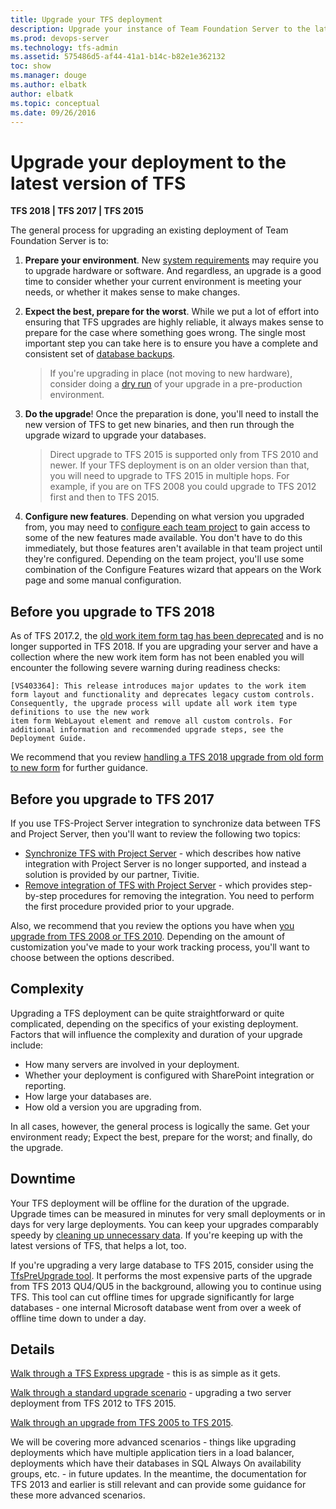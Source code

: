 ```yaml
---
title: Upgrade your TFS deployment 
description: Upgrade your instance of Team Foundation Server to the latest version
ms.prod: devops-server
ms.technology: tfs-admin
ms.assetid: 575486d5-af44-41a1-b14c-b82e1e362132
toc: show
ms.manager: douge
ms.author: elbatk
author: elbatk
ms.topic: conceptual
ms.date: 09/26/2016
---
```


# Upgrade your deployment to the latest version of TFS

**TFS 2018 | TFS 2017 | TFS 2015**

The general process for upgrading an existing deployment of Team Foundation Server is to:

1.	**Prepare your environment**. New [system requirements](../requirements.md) may require you to upgrade hardware or software. 
And regardless, an upgrade is a good time to consider whether your current environment is meeting your needs, 
or whether it makes sense to make changes. 

2.	**Expect the best, prepare for the worst**. While we put a lot of effort into ensuring that TFS upgrades are highly reliable, it always makes sense to 
prepare for the case where something goes wrong. The single most important step you can take here is to ensure 
you have a complete and consistent set of [database backups](../admin/backup/config-backup-sched-plan.md).

	> If you're upgrading in place (not moving to new hardware),
	> consider doing a [dry run](pre-production.md) of your upgrade in a pre-production environment.

3.	**Do the upgrade**! Once the preparation is done, you'll need to install the new version of TFS to get new binaries, and then run 
through the upgrade wizard to upgrade your databases.

	> Direct upgrade to TFS 2015 is supported only from TFS 2010 and newer.
	> If your TFS deployment is on an older version than that,
	> you will need to upgrade to TFS 2015 in multiple hops.
	> For example, if you are on TFS 2008 you could upgrade to TFS 2012 first and then to TFS 2015. 

4. **Configure new features**. Depending on what version you upgraded from, you may need to [configure each team project](/vsts/work/customize/configure-features-after-upgrade.md) to gain access to some of the new features made available. You don't have to do this immediately, but those features aren't available in that team project until they're configured. Depending on the team project, you'll use some combination of the Configure Features wizard that appears on the Work page and some manual configuration.


## Before you upgrade to TFS 2018

As of TFS 2017.2, the [old work item form <Layout> tag has been deprecated](https://blogs.msdn.microsoft.com/devops/2017/05/22/announcing-the-deprecation-of-the-old-work-item-form-in-tfs/) and is no longer supported in TFS 2018. 
If you are upgrading your server and have a collection where the new work item form has not been enabled you will encounter the following severe warning during readiness checks:

```
[VS403364]: This release introduces major updates to the work item form layout and functionality and deprecates legacy custom controls. Consequently, the upgrade process will update all work item type definitions to use the new work 
item form WebLayout element and remove all custom controls. For additional information and recommended upgrade steps, see the Deployment Guide.
```

We recommend that you review [handling a TFS 2018 upgrade from old form to new form](https://blogs.msdn.microsoft.com/devops/2017/08/31/handling-a-tfs-2018-upgrade-from-old-form-to-new-form/) for further guidance.

## Before you upgrade to TFS 2017   

If you use TFS-Project Server integration to synchronize data between TFS and Project Server, then you'll want to review the following two topics:  

- [Synchronize TFS with Project Server](/vsts/work/tfs-ps-sync/sync-ps-tfs.md) - which describes how native integration with Project Server is no longer supported, and instead a solution is provided by our partner, Tivitie. 
- [Remove integration of TFS with Project Server](/vsts/work/tfs-ps-sync/remove-tfs-ps-integration.md) - which provides step-by-step procedures for removing the integration. You need to perform the first procedure provided prior to your upgrade.  

Also, we recommend that you review the options you have when [you upgrade from TFS 2008 or TFS 2010](/vsts/work/customize/upgrade-tfs-2008-or-2010.md). Depending on the amount of customization you've made to your work tracking process, you'll want to choose between the options described.  

## Complexity

Upgrading a TFS deployment can be quite straightforward or quite complicated, depending on the specifics of your 
existing deployment. Factors that will influence the complexity and duration of your upgrade include:

- How many servers are involved in your deployment.
- Whether your deployment is configured with SharePoint integration or reporting.
- How large your databases are.
- How old a version you are upgrading from.

In all cases, however, the general process is logically the same. Get your environment ready; Expect the best, 
prepare for the worst; and finally, do the upgrade.

## Downtime

Your TFS deployment will be offline for the duration of the upgrade. Upgrade times can be measured in minutes for 
very small deployments or in days for very large deployments. You can keep 
your upgrades comparably speedy by [cleaning up unnecessary data](/vsts/tfs-server/upgrade/clean-up-data.md). If you're keeping up 
with the latest versions of TFS, that helps a lot, too. 

If you're upgrading a very large database to TFS 2015, consider using the [TfsPreUpgrade tool](pre-upgrade.md). 
It performs the most expensive parts of the upgrade from TFS 2013 QU4/QU5 in the background, allowing you to 
continue using TFS. This tool can cut offline times for upgrade significantly for large databases - one internal 
Microsoft database went from over a week of offline time down to under a day. 

## Details

[Walk through a TFS Express upgrade](express.md) - this is as simple as it gets.

[Walk through a standard upgrade scenario](walkthrough.md) - upgrading a two server deployment 
from TFS 2012 to TFS 2015.

[Walk through an upgrade from TFS 2005 to TFS 2015](tfs-2005-to-2015.md).

We will be covering more advanced scenarios - things like upgrading deployments which have multiple application
tiers in a load balancer, deployments which have their databases in SQL Always On availability groups, etc. - in
future updates. In the meantime, the documentation for TFS 2013 and earlier is still relevant and can provide
some guidance for these more advanced scenarios.